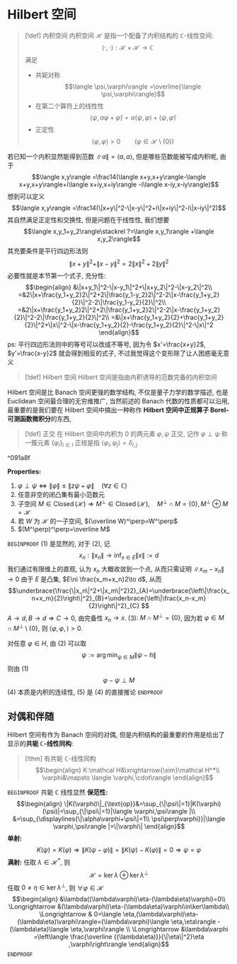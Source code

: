 # Hilbert 空间

> [!def] 内积空间
> 内积空间 $\mathcal H$ 是指一个配备了内积结构的 $\mathbb C$-线性空间:
> $$\langle\cdot,\cdot\rangle:\mathcal H\times \mathcal H\to \mathbb C$$
> 满足
> - 共轭对称
> $$\langle \psi,\varphi\rangle =\overline{\langle \psi,\varphi\rangle}$$
> - 在第二个算符上的线性性
> $$\langle\psi,\alpha\varphi+\tilde\varphi\rangle=\alpha\langle \psi,\varphi\rangle + \langle \psi,\tilde \varphi\rangle $$
> - 正定性
> $$\langle\varphi,\varphi\rangle >0\qquad (\varphi\in\mathcal H\setminus \{0\})$$

若已知一个内积显然能得到范数 $\|a\|=\langle a,a\rangle$, 但是哪些范数能被写成内积呢, 由于
$$\langle x,y\rangle =\frac14(\langle x+y,x+y\rangle-\langle x+y,x+y\rangle+i\langle x+iy,x+iy\rangle -i\langle x-iy,x-iy\rangle)$$
想到可以定义
$$\langle x,y\rangle =\frac14(\|x+y\|^2-\|x-y\|^2+i\|x+iy\|^2-i\|x-iy\|^2)$$
其自然满足正定性和交换性, 但是问题在于线性性, 我们想要
$$\langle x,y_1+y_2\rangle\stackrel ?=\langle x,y_1\rangle +\langle x,y_2\rangle$$
其充要条件是平行四边形法则
$$\|x+y\|^2+\|x-y\|^2=2\|x\|^2+2\|y\|^2$$
必要性就是本节第一个式子, 充分性:
$$\begin{align}
&\|x+y_1\|^2-\|x-y_1\|^2+\|x+y_2\|^2-\|x-y_2\|^2\\
=&2\|x+\frac{y_1+y_2}2\|^2+2\|\frac{y_1-y_2}2\|^2-2\|x-\frac{y_1+y_2}{2}\|^2-2\|\frac{y_1-y_2}{2}\|^2\\
=&2\|x+\frac{y_1+y_2}2\|^2+2\|\frac{y_1+y_2}2\|^2-2\|x-\frac{y_1+y_2}{2}\|^2-2\|\frac{y_1+y_2}{2}\|^2\\
=&\|x+\frac{y_1+y_2}{2}+\frac{y_1+y_2}{2}\|^2+\|x\|^2-\|x-\frac{y_1+y_2}{2}-\frac{y_1+y_2}{2}\|^2-\|x\|^2
\end{align}$$
ps: 平行四边形法则中的等号可以改成不等号, 因为令 $x'=\frac{x+y}2$, $y'=\frac{x-y}2$ 就会得到相反的式子, 不过我觉得这个变形除了让人困惑毫无意义

> [!def] Hilbert 空间
> Hilbert 空间是指由内积诱导的范数完备的内积空间

Hilbert 空间是比 Banach 空间更强的数学结构, 不仅是量子力学的数学描述, 也是 Euclidean 空间最合理的无穷维推广, 当然前述的 Banach 代数的性质都可以沿用, 最重要的是我们要在 Hilbert 空间中搞出一种称作 **Hilbert 空间中正规算子 Borel-可测函数微积分**的东西,

> [!def] 正交
> 在 Hilbert 空间中内积为 $0$ 的两元素 $\varphi,\psi$ 正交, 记作 $\varphi\perp\psi$
> 称一簇元素 $\{\varphi_i\}_{i\in I}$ 正规是指 $\langle \varphi_i,\varphi_j\rangle =\delta_{i,j}$

^091a8f

**Properties:**
1. $\varphi\perp\psi\iff \|\varphi\|\leq \|z\psi+\varphi\|\quad (\forall z\in\mathbb C)$
2. 任意非空的闭凸集有最小范数元
3. 子空间 $M\in\operatorname{Closed}(\mathcal H)\Rightarrow M^\perp\in\operatorname{Closed}(\mathcal H),\quad M^\perp\cap M=\{0\}, M^\perp\oplus M=\mathcal H$
4. 若 $W$ 为 $\mathcal H$ 的一子空间, $(\overline W)^\perp=W^\perp$
5. $(M^\perp)^\perp=\overline M$

`BEGINPROOF`
(1) 是显然的, 对于 (2), 记
$$x_n:\|x_n\|\to\inf_{x\in E}\|x\|:=d$$
我们通过有限维上的直观, 认为 $x_n$ 大概收敛到一个点, 从而只需证明 $\|x_m-x_n\|\to 0$
由于 $E$ 是凸集, $E\ni \frac{x_m+x_n}2\to d$, 从而
$$\underbrace{\frac{\|x_n\|^2+\|x_m\|^2}2}_{A}=\underbrace{\left\|\frac{x_n+x_m}{2}\right\|^2}_{B}+\underbrace{\left\|\frac{x_n-x_m}{2}\right\|^2}_{C} $$
$A\to d,B\to d\Rightarrow C\to0$, 由完备性 $x_n\to x$.
(3): $M\cap M^\perp=\{0\}$, 因为若 $\varphi\in M\cap M^\perp\setminus \{0\}$, 则 $\langle \varphi,\varphi,\rangle >0$. 

对任意 $\varphi\in H$, 由 (2) 可以取
$$\psi:=\arg\min_{\psi\in M}\|\psi-h\|$$
则由 (1)
$$\varphi-\psi\perp M$$
(4) 本质是内积的连续性, (5) 是 (4) 的直接推论
`ENDPROOF`
## 对偶和伴随

Hilbert 空间有作为 Banach 空间的对偶, 但是内积结构的最重要的作用是给出了显示的**共轭 $\mathbb C$-线性同构**:

> [!thm]
> 有共轭 $\mathbb C$-线性同构
> $$\begin{align}
> K:\mathcal H&\xrightarrow{\sim}\mathcal H^*\\
> \varphi&\mapsto \langle \varphi,\cdot\rangle 
> \end{align}$$

`BEGINPROOF`
共轭 $\mathbb C$ 线性显然
**保范性:**
$$\begin{align}
\|K(\varphi)\|_{\text{op}}&=\sup_{\|\psi\|=1}|K(\varphi)(\psi)|=\sup_{\|\psi\|=1}|\langle \varphi,\psi\rangle |\\
&=\sup_{\displaylines{\|\alpha\varphi+\psi\|=1\\ \psi\perp\varphi}}|\langle \varphi,\psi\rangle |=\|\varphi\|
\end{align}$$
**单射:**
$$K(\psi)=K(\varphi)\Rightarrow \|K(\psi-\varphi)\|=\|K(\psi)-K(\varphi)\|=0\Rightarrow \psi=\varphi$$
**满射:** 任取 $\lambda\in\mathcal H^*$, 则
$$\mathcal H=\ker\lambda\oplus \ker\lambda^\perp$$
任取 $0\neq\eta\in\ker\lambda^\perp$, 则 $\forall\varphi\in\mathcal H$
$$\begin{align}
&\lambda((\lambda\varphi)\eta-(\lambda\eta)\varphi)=0\\
\Longrightarrow &(\lambda\varphi)\eta-(\lambda\eta)\varphi\in\ker\lambda\\
\Longrightarrow & 0=\langle \eta,(\lambda\varphi)\eta-(\lambda\eta)\varphi\rangle=(\lambda\varphi)\langle \eta,\eta\rangle -(\lambda\eta)\langle \eta,\varphi\rangle  \\
\Longrightarrow &\lambda\varphi =\left\langle \frac{\overline {(\lambda\eta)}}{\|\eta\|^2}\eta ,\varphi\right\rangle 
\end{align}$$
`ENDPROOF`

